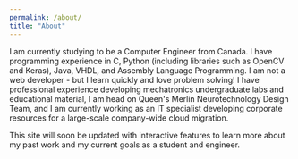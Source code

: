 ```yaml
---
permalink: /about/
title: "About"
---
```


I am currently studying to be a Computer Engineer from Canada. I have programming experience in C, Python (including libraries such as OpenCV and Keras), Java, VHDL, and Assembly Language Programming. I am not a web developer - but I learn quickly and love problem solving! I have professional experience developing mechatronics undergraduate labs and educational material, I am head on Queen's Merlin Neurotechnology Design Team, and I am currently working as an IT specialist developing corporate resources for a large-scale company-wide cloud migration.

This site will soon be updated with interactive features to learn more about my past work and my current goals as a student and engineer.


